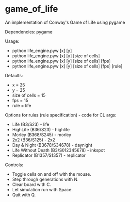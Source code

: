 # game_of_life
An implementation of Conway's Game of Life using pygame

Dependencies: pygame

Usage:

* python life_engine.pyw [x] [y]
* python life_engine.pyw [x] [y] [size of cells]
* python life_engine.pyw [x] [y] [size of cells] [fps]
* python life_engine.pyw [x] [y] [size of cells] [fps] [rule]

Defaults: 
* x = 25
* y = 25
* size of cells = 15
* fps = 15
* rule = life

Options for rules (rule specification) - code for CL args:
* Life (B3/S23) - life
* HighLife (B36/S23) - highlife
* Morley (B368/S245) - morley
* 2x2 (B36/S125) - 2x2
* Day & Night (B3678/S34678) - daynight
* Life Without Death (B3/S012345678) - inkspot
* Replicator (B1357/S1357) - replicator
              
Controls:
* Toggle cells on and off with the mouse.
* Step through generations with N.
* Clear board with C.
* Let simulation run with Space.
* Quit with Q.
